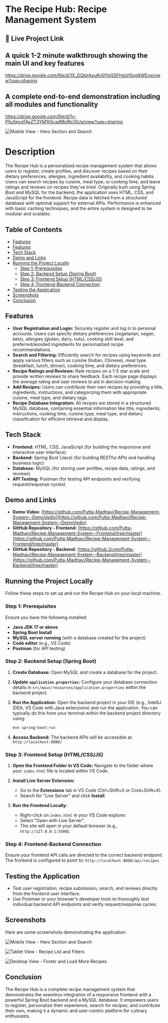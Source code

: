 # The Recipe Hub: Recipe Management System

## 🔗 Live Project Link

## A quick 1-2 minute walkthrough showing the main UI and key features
https://drive.google.com/file/d/1X_DQklrAxuKy0Ylp5SFHsIzfSsg6WEnq/view?usp=sharing

## A complete end-to-end demonstration including all modules and functionality

https://drive.google.com/file/d/1y-P5u5pyzFAvZT3YM1tGcadMoRIcISUq/view?usp=sharing


![Mobile View - Hero Section and Search](https://raw.githubusercontent.com/Putta-Madhavi/recipeprojectimages/refs/heads/main/Screenshot%202025-06-30%20142354.png)

# Description

The Recipe Hub is a personalized recipe management system that allows users to register, create profiles, 
and discover recipes based on their dietary preferences, allergies, ingredient availability, and cooking 
habits. Users can search recipes by cuisine, meal type, or cooking time, and leave ratings and reviews on 
recipes they’ve tried. 
Originally built using Spring Boot and MySQL for the backend, the application uses HTML, CSS, and 
JavaScript for the frontend. Recipe data is fetched from a structured database with optional support for 
external APIs. Performance is enhanced with basic caching techniques, and the entire system is designed 
to be modular and scalable. 

## Table of Contents

* [Features](#-features)
* [Features](#-Description)
* [Tech Stack](#-Tech-stack)
* [Demo and Links](#-demo-and-links)
* [ Running the Project Locally](#️-running-the-project-locally)
    * [Step 1: Prerequisites](#step-1-prerequisites)
    * [Step 2: Backend Setup (Spring Boot)](#step-2-backend-setup-spring-boot)
    * [Step 3: Frontend Setup (HTML/CSS/JS)](#step-3-frontend-setup-htmlcssjs)
    * [Step 4: Frontend-Backend Connection](#step-4-frontend-backend-connection)
* [ Testing the Application](#-testing-the-application)
* [ Screenshots](#-screenshots)
* [ Conclusion](#-conclusion)


## Features

* **User Registration and Login:** Securely register and log in to personal accounts. Users can specify dietary preferences (vegetarian, vegan, keto), allergies (gluten, dairy, nuts), cooking skill level, and preferred/avoided ingredients for personalized recipe recommendations.
* **Search and Filtering:** Efficiently search for recipes using keywords and apply various filters such as cuisine (Indian, Chinese), meal type (breakfast, lunch, dinner), cooking time, and dietary preferences.
* **Recipe Ratings and Reviews:** Rate recipes on a 1-5 star scale and provide written reviews to share feedback. Each recipe page displays the average rating and user reviews to aid in decision-making.
* **Add Recipes:** Users can contribute their own recipes by providing a title, ingredients, instructions, and categorizing them with appropriate cuisine, meal type, and dietary tags.
* **Recipe Database Integration:** All recipes are stored in a structured MySQL database, containing essential information like title, ingredients, instructions, cooking time, cuisine type, meal type, and dietary classification for efficient retrieval and display.


## Tech Stack

* **Frontend:** HTML, CSS, JavaScript (for building the responsive and interactive user interface)
* **Backend:** Spring Boot (Java) (for building RESTful APIs and handling business logic)
* **Database:** MySQL (for storing user profiles, recipe data, ratings, and reviews)
* **API Testing:** Postman (for testing API endpoints and verifying request/response cycles)


## Demo and Links

* **Demo Video:** [https://github.com/Putta-Madhavi/Recipe-Management-System--DemoVedio](https://github.com/Putta-Madhavi/Recipe-Management-System--DemoVedio)
* **GitHub Repository - Frontend:** [https://github.com/Putta-Madhavi/Recipe-Management-System--Frontend/tree/master](https://github.com/Putta-Madhavi/Recipe-Management-System--Frontend/tree/master)
* **GitHub Repository - Backend:** [https://github.2com/Putta-Madhavi/Recipe-Management-System--Backend/tree/master](https://github.com/Putta-Madhavi/Recipe-Management-System--Backend/tree/master)


## Running the Project Locally

Follow these steps to set up and run the Recipe Hub on your local machine.

### Step 1: Prerequisites

Ensure you have the following installed:

* **Java JDK 17 or above**
* **Spring Boot Install**
* **MySQL server running** (with a database created for the project)
* **Code editor** (e.g., VS Code)
* **Postman** (for API testing)

### Step 2: Backend Setup (Spring Boot)

1.  **Create Database:**
    Open MySQL and create a database for the project.

2.  **Update `application.properties`:**
    Configure your database connection details in `src/main/resources/application.properties` within the backend project.

3.  **Run the Application:**
    Open the backend project in your IDE (e.g., IntelliJ IDEA, VS Code with Java extensions) and run the application.
    You can typically do this from your terminal within the backend project directory using:
    ```bash
    mvn spring-boot:run
    

4.  **Access Backend:**
    The backend APIs will be accessible at: `http://localhost:8080/`

### Step 3: Frontend Setup (HTML/CSS/JS)

1.  **Open the Frontend Folder in VS Code:**
    Navigate to the folder where your `index.html` file is located within VS Code.

2.  **Install Live Server Extension:**
    * Go to the **Extensions** tab in VS Code (Ctrl+Shift+X or Cmd+Shift+X).
    * Search for "Live Server" and click **Install**.

3.  **Run the Frontend Locally:**
    * Right-click on `index.html` in your VS Code explorer.
    * Select "Open with Live Server".
    * The site will open in your default browser (e.g., `http://127.0.0.1:5500`).

### Step 4: Frontend-Backend Connection

Ensure your frontend API calls are directed to the correct backend endpoint. The frontend is configured to point to:
`http://localhost:8080/api/recipes`


## Testing the Application

* Test user registration, recipe submission, search, and reviews directly from the frontend user interface.
* Use Postman or your browser's developer tools to thoroughly test individual backend API endpoints and verify request/response cycles.


## Screenshots

Here are some screenshots demonstrating the application:


![Mobile View - Hero Section and Search](https://raw.githubusercontent.com/Putta-Madhavi/recipeprojectimages/refs/heads/main/Screenshot%202025-06-30%20142354.png)


![Tablet View - Recipe List and Filters](https://raw.githubusercontent.com/Putta-Madhavi/recipeprojectimages/refs/heads/main/Screenshot%202025-06-30%20142431.png)


![Desktop View - Footer and Load More Recipes](https://raw.githubusercontent.com/Putta-Madhavi/recipeprojectimages/refs/heads/main/Screenshot%202025-06-30%20142521.png)



## Conclusion

The Recipe Hub is a complete recipe management system that demonstrates the seamless integration of a responsive frontend with a powerful Spring Boot backend and a MySQL database. It empowers users to register, personalize their experience, search for recipes, and contribute their own, making it a dynamic and user-centric platform for culinary enthusiasts.
